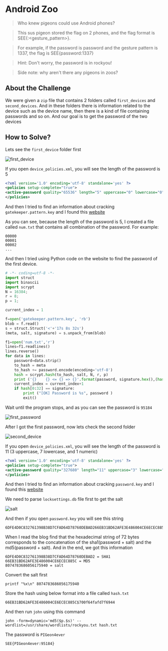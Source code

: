 # Android Zoo
> Who knew pigeons could use Android phones?

> This sus pigeon stored the flag on 2 phones, and the flag format is SEE{<password>:<gesture_pattern>}.

> For example, if the password is password and the gesture pattern is 1337, the flag is SEE{password:1337}

> Hint: Don't worry, the password is in rockyou!

> Side note: why aren't there any pigeons in zoos?

## About the Challenge
We were given a `zip` file that contains 2 folders called `first_devices` and `second_devices`. And in these folders there is information related to the device such as the device name, then there is a kind of file containing passwords and so on. And our goal is to get the password of the two devices

## How to Solve?

Lets see the `first_device` folder first

![first_device](images/first_device.png)

If you open `device_policies.xml`, you will see the length of the password is 5

```xml
<?xml version='1.0' encoding='utf-8' standalone='yes' ?>
<policies setup-complete="true">
<active-password quality="65536" length="5" uppercase="0" lowercase="0" letters="0" numeric="0" symbols="0" nonletter="0" />
</policies>
```

And then I tried to find an information about cracking `gatekeeper.pattern.key` and I found this [website](http://webcache.googleusercontent.com/search?q=cache%3Ahttp%3A%2F%2Fkoifishly.com%2F2021%2F06%2F25%2Fandroid%2Fsystem%2Fandroid-suo-ping-mi-ma-de-fen-xi%2F&oq=cache%3Ahttp%3A%2F%2Fkoifishly.com%2F2021%2F06%2F25%2Fandroid%2Fsystem%2Fandroid-suo-ping-mi-ma-de-fen-xi%2F&aqs=chrome..69i57j69i58.3125j0j4&sourceid=chrome&ie=UTF-8)

As you can see, because the length of the password is 5, I created a file called `num.txt` that contains all combination of the password. For example:

```
00000
00001
00002
...
```

And then I tried using Python code on the website to find the password of the first device.

```python
# -*- coding=utf-8 -*-
import struct
import binascii
import scrypt
N = 16384;
r = 8;
p = 1; 

current_index = 1

f=open('gatekeeper.pattern.key', 'rb')
blob = f.read() 
s = struct.Struct('<'+'17s 8s 32s')
(meta, salt, signature) = s.unpack_from(blob)

f1=open('num.txt','r')
lines=f1.readlines()
lines.reverse() 
for data in lines:
    password=data.strip()  
    to_hash = meta
    to_hash += password.encode(encoding='utf-8')
    hash = scrypt.hash(to_hash, salt, N, r, p)
    print ('{}    {} <= {} => {}'.format(password, signature.hex(),(hash[0:32] == signature), hash[0:32].hex()))
    current_index = current_index+1    
    if hash[0:32] == signature:
        print ("[OK] Password is %s", password )
        exit()
```

Wait until the program stops, and as you can see the password is `95184`

![first_password](images/first_password.png)

After I got the first password, now lets check the second folder

![second_device](images/second_device.png)

If you open `device_policies.xml`, you will see the length of the password is 11 (3 uppercase, 7 lowercase, and 1 numeric)

```xml
<?xml version='1.0' encoding='utf-8' standalone='yes' ?>
<policies setup-complete="true">
<active-password quality="327680" length="11" uppercase="3" lowercase="7" letters="10" numeric="1" symbols="0" nonletter="1" />
</policies>
```

And then I tried to find an information about cracking `password.key` and I found this [website](https://arishitz.net/writeup-secr3tmgr-forensic-insomnihack-2017/)

We need to parse `locksettings.db` file first to get the salt

![salt](images/salt.png)

And then if you open `password.key` you will see this string

```
6DFE4D0C832761398B38D7CFAD64D78760DEBAD266EB31BD62AFE3E486004CE6ECEC885C
```

When I read the blog find that the hexadecimal string of 72 bytes corresponds to the concatenation of the sha1(password + salt) and the md5(password + salt). And in the end, we got this information

```
6DFE4D0C832761398B38D7CFAD64D78760DEBAD2 = SHA1
66EB31BD62AFE3E486004CE6ECEC885C = MD5
8074783686056175940 = salt
```

Convert the salt first

```shell
printf "%x\n" 8074783686056175940
```

Store the hash using below format into a file called `hash.txt`

```
66EB31BD62AFE3E486004CE6ECEC885C$700f64fafd7f6944
```

And then run `john` using this command

```
john -form=dynamic='md5($p.$s)' --wordlist=/usr/share/wordlists/rockyou.txt hash.txt
```

The password is `PIGeon4ever`

```
SEE{PIGeon4ever:95184}
```